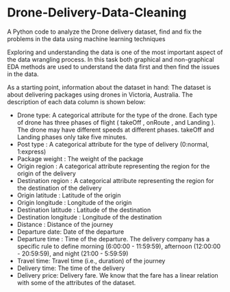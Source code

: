 # Drone-Delivery-Data-Cleaning
A Python code to analyze the Drone delivery dataset, find and fix the problems in the data using machine learning techniques 

Exploring and understanding the data is one of the most important aspect of the data wrangling process. In this task both graphical and non-graphical EDA methods are used to understand the data first and then find the issues in the data.

As a starting point, information about the dataset in hand: 
The dataset is about delivering packages using drones in Victoria, Australia. The description of each data column is shown below:

 * Drone type: A categorical attribute for the type of the drone. Each type of drone has three phases of flight ( takeOff , onRoute , and Landing ). The drone may have different speeds at different phases. takeOff and Landing phases only take five minutes.
 * Post type : A categorical attribute for the type of delivery (0:normal, 1:express)
 * Package weight : The weight of the package
 * Origin region : A categorical attribute representing the region for the origin of the delivery
 * Destination region : A categorical attribute representing the region for the destination of the delivery
 * Origin latitude : Latitude of the origin
 * Origin longitude : Longitude of the origin
 * Destination latitude : Latitude of the destination
 * Destination longitude : Longitude of the destination
 * Distance : Distance of the journey
 * Departure date: Date of the departure
 * Departure time : Time of the departure. The delivery company has a specific rule to define morning (6:00:00 - 11:59:59), afternoon (12:00:00 - 20:59:59), and night (21:00 - 5:59:59)
 * Travel time: Travel time (i.e., duration) of the journey
 * Delivery time: The time of the delivery
 * Delivery price: Delivery fare. We know that the fare has a linear relation with some of the attributes of the dataset.

